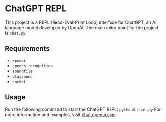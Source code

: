 # ChatGPT REPL
This project is a REPL (Read-Eval-Print Loop) interface for ChatGPT, an AI language model developed by OpenAI. The main entry point for the project is `chat.py`.

## Requirements
- `openai`
- `speech_recognition`
- `soundfile`
- `playsound`
- `socket`


## Usage
Run the following command to start the ChatGPT REPL:
`python3 chat.py`
For more information and examples, visit [chat.openai.com](https://chat.openai.com).
